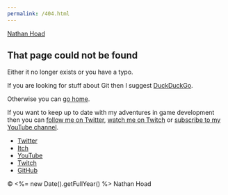 ```yaml
---
permalink: /404.html
---
```


<!DOCTYPE html>
<html lang="en-AU">
  <head>
    <title>Page not found</title>
    <meta name="viewport" content="width=device-width, minimum-scale=1.0, maximum-scale=1.0" />
    <link type="image/png" href="/favicon.png" rel="icon" />
    <link href="https://fonts.googleapis.com/css?family=Enriqueta|Open+Sans:400,700&display=swap" rel="stylesheet" />
    <meta http-equiv="Content-Security-Policy" content="script-src 'self'" />
    <script defer src="/enhance.js"></script>
  </head>
  <body>
    <aside>
      <a href="/"> Nathan Hoad </a>
    </aside>
    <section class="not-found">
      <h1>That page could not be found</h1>
      <p>Either it no longer exists or you have a typo.</p>
      <p>
        If you are looking for stuff about Git then I suggest
        <a href="https://duckduckgo.com/">DuckDuckGo</a>.
      </p>
      <p>Otherwise you can <a href="/">go home</a>.</p>
    </section>
    <footer>
      <div>
        <p>
          If you want to keep up to date with my adventures in game development then you can
          <a href="https://twitter.com/nathanhoad">follow me on Twitter</a>,
          <a href="https://twitch.tv/nathanhoad">watch me on Twitch</a> or
          <a href="https://www.youtube.com/channel/UCIdCxj0B9BXJ5tHXLgNWF6w">subscribe to my YouTube channel</a>.
        </p>
      </div>
      <ul>
        <li><a href="https://twitter.com/nathanhoad">Twitter</a></li>
        <li><a href="https://nathanhoad.itch.io">Itch</a></li>
        <li>
          <a href="https://www.youtube.com/channel/UCIdCxj0B9BXJ5tHXLgNWF6w">YouTube</a>
        </li>
        <li><a href="https://twitch.tv/nathanhoad">Twitch</a></li>
        <li><a href="https://github.com/nathanhoad">GitHub</a></li>
      </ul>
      <aside>&copy <span><%= new Date().getFullYear() %></span> Nathan Hoad</aside>
    </footer>
  </body>
</html>
